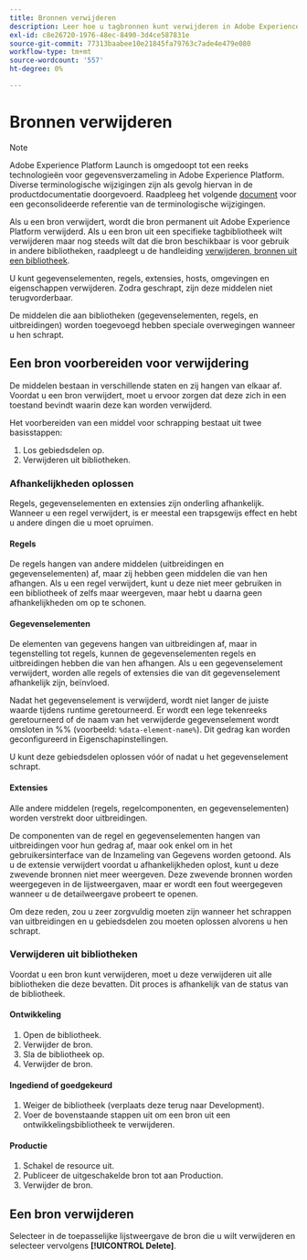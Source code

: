 ```yaml
---
title: Bronnen verwijderen
description: Leer hoe u tagbronnen kunt verwijderen in Adobe Experience Platform.
exl-id: c8e26720-1976-48ec-8490-3d4ce587831e
source-git-commit: 77313baabee10e21845fa79763c7ade4e479e080
workflow-type: tm+mt
source-wordcount: '557'
ht-degree: 0%

---
```


# Bronnen verwijderen

>[!NOTE]
>
>Adobe Experience Platform Launch is omgedoopt tot een reeks technologieën voor gegevensverzameling in Adobe Experience Platform. Diverse terminologische wijzigingen zijn als gevolg hiervan in de productdocumentatie doorgevoerd. Raadpleeg het volgende [document](../../term-updates.md) voor een geconsolideerde referentie van de terminologische wijzigingen.

Als u een bron verwijdert, wordt die bron permanent uit Adobe Experience Platform verwijderd. Als u een bron uit een specifieke tagbibliotheek wilt verwijderen maar nog steeds wilt dat die bron beschikbaar is voor gebruik in andere bibliotheken, raadpleegt u de handleiding [verwijderen, bronnen uit een bibliotheek](remove-resources-from-library.md).

U kunt gegevenselementen, regels, extensies, hosts, omgevingen en eigenschappen verwijderen. Zodra geschrapt, zijn deze middelen niet terugvorderbaar.

De middelen die aan bibliotheken (gegevenselementen, regels, en uitbreidingen) worden toegevoegd hebben speciale overwegingen wanneer u hen schrapt.

## Een bron voorbereiden voor verwijdering

De middelen bestaan in verschillende staten en zij hangen van elkaar af. Voordat u een bron verwijdert, moet u ervoor zorgen dat deze zich in een toestand bevindt waarin deze kan worden verwijderd.

Het voorbereiden van een middel voor schrapping bestaat uit twee basisstappen:

1. Los gebiedsdelen op.
1. Verwijderen uit bibliotheken.

### Afhankelijkheden oplossen

Regels, gegevenselementen en extensies zijn onderling afhankelijk. Wanneer u een regel verwijdert, is er meestal een trapsgewijs effect en hebt u andere dingen die u moet opruimen.

#### Regels

De regels hangen van andere middelen (uitbreidingen en gegevenselementen) af, maar zij hebben geen middelen die van hen afhangen. Als u een regel verwijdert, kunt u deze niet meer gebruiken in een bibliotheek of zelfs maar weergeven, maar hebt u daarna geen afhankelijkheden om op te schonen.

#### Gegevenselementen

De elementen van gegevens hangen van uitbreidingen af, maar in tegenstelling tot regels, kunnen de gegevenselementen regels en uitbreidingen hebben die van hen afhangen. Als u een gegevenselement verwijdert, worden alle regels of extensies die van dit gegevenselement afhankelijk zijn, beïnvloed.

Nadat het gegevenselement is verwijderd, wordt niet langer de juiste waarde tijdens runtime geretourneerd. Er wordt een lege tekenreeks geretourneerd of de naam van het verwijderde gegevenselement wordt omsloten in %% (voorbeeld: `%data-element-name%`). Dit gedrag kan worden geconfigureerd in Eigenschapinstellingen.

U kunt deze gebiedsdelen oplossen vóór of nadat u het gegevenselement schrapt.

#### Extensies

Alle andere middelen (regels, regelcomponenten, en gegevenselementen) worden verstrekt door uitbreidingen.

De componenten van de regel en gegevenselementen hangen van uitbreidingen voor hun gedrag af, maar ook enkel om in het gebruikersinterface van de Inzameling van Gegevens worden getoond. Als u de extensie verwijdert voordat u afhankelijkheden oplost, kunt u deze zwevende bronnen niet meer weergeven. Deze zwevende bronnen worden weergegeven in de lijstweergaven, maar er wordt een fout weergegeven wanneer u de detailweergave probeert te openen.

Om deze reden, zou u zeer zorgvuldig moeten zijn wanneer het schrappen van uitbreidingen en u gebiedsdelen zou moeten oplossen alvorens u hen schrapt.

### Verwijderen uit bibliotheken

Voordat u een bron kunt verwijderen, moet u deze verwijderen uit alle bibliotheken die deze bevatten. Dit proces is afhankelijk van de status van de bibliotheek.

#### Ontwikkeling

1. Open de bibliotheek.
1. Verwijder de bron.
1. Sla de bibliotheek op.
1. Verwijder de bron.

#### Ingediend of goedgekeurd

1. Weiger de bibliotheek (verplaats deze terug naar Development).
1. Voer de bovenstaande stappen uit om een bron uit een ontwikkelingsbibliotheek te verwijderen.

#### Productie

1. Schakel de resource uit.
1. Publiceer de uitgeschakelde bron tot aan Production.
1. Verwijder de bron.

## Een bron verwijderen

Selecteer in de toepasselijke lijstweergave de bron die u wilt verwijderen en selecteer vervolgens **[!UICONTROL Delete]**.
